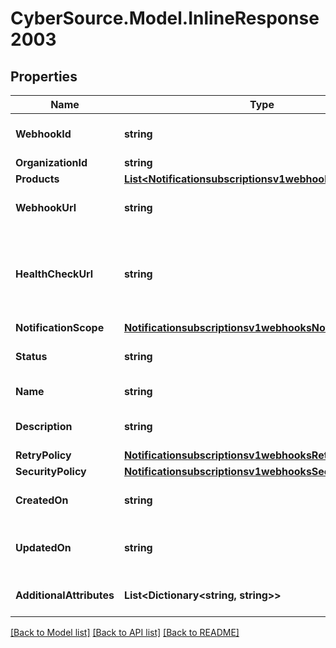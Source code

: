 # CyberSource.Model.InlineResponse2003
## Properties

Name | Type | Description | Notes
------------ | ------------- | ------------- | -------------
**WebhookId** | **string** | Webhook Id. This is generated by the server. | [optional] 
**OrganizationId** | **string** | Organization ID. | [optional] 
**Products** | [**List&lt;Notificationsubscriptionsv1webhooksProducts&gt;**](Notificationsubscriptionsv1webhooksProducts.md) |  | [optional] 
**WebhookUrl** | **string** | The client&#39;s endpoint (URL) to receive webhooks. | [optional] 
**HealthCheckUrl** | **string** | The client&#39;s health check endpoint (URL). This should be as close as possible to the actual webhookUrl. | [optional] 
**NotificationScope** | [**Notificationsubscriptionsv1webhooksNotificationScope**](Notificationsubscriptionsv1webhooksNotificationScope.md) |  | [optional] 
**Status** | **string** | Webhook status. | [optional] [default to "INACTIVE"]
**Name** | **string** | Client friendly webhook name. | [optional] 
**Description** | **string** | Client friendly webhook description. | [optional] 
**RetryPolicy** | [**Notificationsubscriptionsv1webhooksRetryPolicy**](Notificationsubscriptionsv1webhooksRetryPolicy.md) |  | [optional] 
**SecurityPolicy** | [**Notificationsubscriptionsv1webhooksSecurityPolicy**](Notificationsubscriptionsv1webhooksSecurityPolicy.md) |  | [optional] 
**CreatedOn** | **string** | Date on which webhook was created/registered. | [optional] 
**UpdatedOn** | **string** | Date on which webhook was most recently updated. | [optional] 
**AdditionalAttributes** | **List&lt;Dictionary&lt;string, string&gt;&gt;** | Additional, free form configuration data. | [optional] 

[[Back to Model list]](../README.md#documentation-for-models) [[Back to API list]](../README.md#documentation-for-api-endpoints) [[Back to README]](../README.md)

